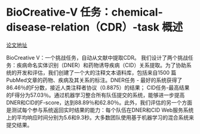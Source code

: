 # BioCreative-V 任务：chemical-disease-relation（CDR）-task 概述
[论文地址](http://www.biocreative.org/media/store/files/2015/BC5CDR_overview.final.pdf)

BioCreative V：一个挑战任务，自动从文献中提取CDR。
	我们设计了两个挑战任务：疾病命名实体识别（DNER）和药物诱导疾病（CID）关系提取。为了协助系统的开发和评估，我们创建了一个大的注释文本语料库，包括来自1500 篇PubMed文章的药物、疾病及其关系的标注。DNER任务 - 最好的系统获得了86.46％的F分数，接近人类注释者协议（0.8875）的结果； CID任务-最高结果的F得分为57.03％。通过机器学习整合所有队伍提交的系统，能够进一步提高DNER和CID的F-score，达到88.89％和62.80％。此外，我们评估的另一个方面是测试每个参与系统返回实时结果的能力：每个队伍在DNER和CID Web服务系统上的平均响应时间分别为5.6和9.3秒。大多数团队使用基于机器学习的混合系统来提交结果。
